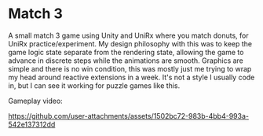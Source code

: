 # Match 3

A small match 3 game using Unity and UniRx where you match donuts, for UniRx practice/experiment. My design philosophy with this was to keep the game logic state separate from the rendering state, allowing the game to advance in discrete steps while the animations are smooth. Graphics are simple and there is no win condition, this was mostly just me trying to wrap my head around reactive extensions in a week. It's not a style I usually code in, but I can see it working for puzzle games like this.

Gameplay video:

https://github.com/user-attachments/assets/1502bc72-983b-4bb4-993a-542e137312dd

